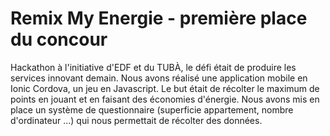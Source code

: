 # Remix My Energie - première place du concour


Hackathon à l'initiative d'EDF et du TUBÀ, le défi était de produire les services innovant demain. Nous avons réalisé une application mobile en Ionic Cordova, un jeu en Javascript. Le but était de récolter le maximum de points en jouant et en faisant des économies d'énergie. Nous avons mis en place un système de questionnaire (superficie appartement, nombre d'ordinateur ...) qui nous permettait de récolter des données.
